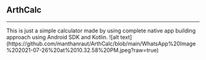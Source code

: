 <h2>ArthCalc</h2><hr>
This is just a simple calculator made by using complete native app building approach using Android SDK and Kotlin. 
![alt text](https://github.com/manthanraut/ArthCalc/blob/main/WhatsApp%20Image%202021-07-26%20at%2010.32.58%20PM.jpeg?raw=true)
